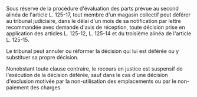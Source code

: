   
Sous réserve de la procédure d'évaluation des parts prévue au second alinéa de l'article L. 125-17, tout membre d'un magasin collectif peut déférer au tribunal judiciaire, dans le délai d'un mois de sa notification par lettre recommandée avec demande d'avis de réception, toute décision prise en application des articles L. 125-12, L. 125-14 et du troisième alinéa de l'article L. 125-15.   

  
Le tribunal peut annuler ou réformer la décision qui lui est déférée ou y substituer sa propre décision.   

  
Nonobstant toute clause contraire, le recours en justice est suspensif de l'exécution de la décision déférée, sauf dans le cas d'une décision d'exclusion motivée par la non-utilisation des emplacements ou par le non-paiement des charges.  
